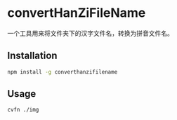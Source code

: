 # convertHanZiFileName
一个工具用来将文件夹下的汉字文件名，转换为拼音文件名。

## Installation

```bash
npm install -g converthanzifilename
```

## Usage

```bash
cvfn ./img
```